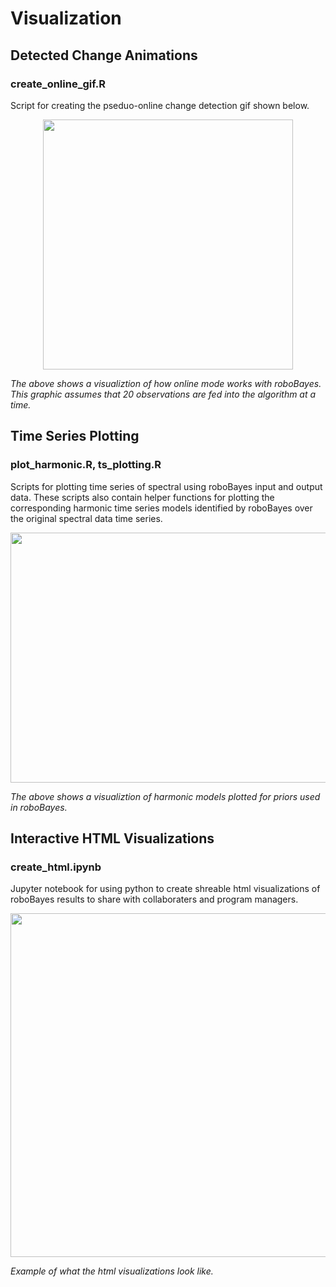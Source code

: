 # Visualization
## Detected Change Animations
### create_online_gif.R
Script for creating the pseduo-online change detection gif shown below. 

<p align="center">
  <img width="400" height="400" src="https://github.com/jen-abrahamson/MUTATED/assets/86742376/7a27b88c-95b6-4579-ade0-4daca4fd9d30">
  
  *The above shows a visualiztion of how online mode works with roboBayes. This graphic assumes that 20 observations are fed into the algorithm at a time.*
</p>

## Time Series Plotting
### plot_harmonic.R, ts_plotting.R
Scripts for plotting time series of spectral using roboBayes input and output data. These scripts also contain helper functions for plotting the 
corresponding harmonic time series models identified by roboBayes over the original spectral data time series.


<p align="center">
  <img width="700" height="400" src="https://github.com/jen-abrahamson/MUTATED/assets/86742376/98d9f9fa-7f3a-4697-af9a-9e1b67741a6d">
  
  *The above shows a visualiztion of harmonic models plotted for priors used in roboBayes.*
</p>


## Interactive HTML Visualizations
### create_html.ipynb
Jupyter notebook for using python to create shreable html visualizations of roboBayes results to share with collaboraters and program managers.

<p align="center">
  <img width="700" height="550" src="https://github.com/jen-abrahamson/MUTATED/assets/86742376/a7f4a577-d69f-4c7e-87f8-cb42c1bb4fb3">
  
  *Example of what the html visualizations look like.*
</p>
